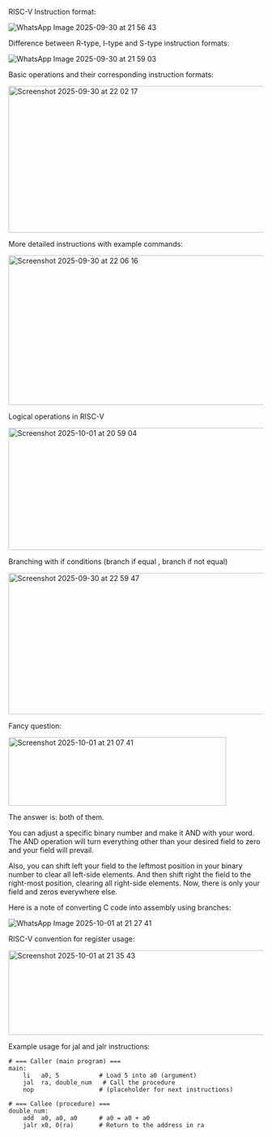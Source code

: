 RISC-V Instruction format:

![WhatsApp Image 2025-09-30 at 21 56 43](https://github.com/user-attachments/assets/d03b08be-4ad4-4dc7-a330-2fe60e6cd782)

Difference between R-type, I-type and S-type instruction formats:

![WhatsApp Image 2025-09-30 at 21 59 03](https://github.com/user-attachments/assets/e02b662a-5d6b-446b-bae6-2595da63b709)

Basic operations and their corresponding instruction formats:

<img width="738" height="289" alt="Screenshot 2025-09-30 at 22 02 17" src="https://github.com/user-attachments/assets/3bfd22d7-7549-4554-bb08-4494ef4e76d9" />

More detailed instructions with example commands:

<img width="774" height="295" alt="Screenshot 2025-09-30 at 22 06 16" src="https://github.com/user-attachments/assets/f70f2b63-4ffc-4c3e-9558-14d85eaf1031" />

Logical operations in RISC-V

<img width="721" height="241" alt="Screenshot 2025-10-01 at 20 59 04" src="https://github.com/user-attachments/assets/aea6589a-b852-4ce4-8343-5d36b16c6dce" />

Branching with if conditions (branch if equal , branch if not equal)

<img width="731" height="279" alt="Screenshot 2025-09-30 at 22 59 47" src="https://github.com/user-attachments/assets/d9cee3f2-f4f1-4d6c-8e3c-885f0f68edda" />

Fancy question:

<img width="430" height="135" alt="Screenshot 2025-10-01 at 21 07 41" src="https://github.com/user-attachments/assets/6fe47723-2da1-4675-93c3-16c42752c9b3" />

The answer is: both of them.

You can adjust a specific binary number and make it AND with your word. The AND operation will turn everything other than your desired field to zero and your field will prevail.

Also, you can shift left your field to the leftmost position in your binary number to clear all left-side elements. And then shift right the field to the right-most position, clearing all right-side elements. Now, there is only your field and zeros everywhere else.

Here is a note of converting C code into assembly using branches:

![WhatsApp Image 2025-10-01 at 21 27 41](https://github.com/user-attachments/assets/007254b3-72f4-42d2-bb98-1cc76c2c2c26)

RISC-V convention for register usage:

<img width="683" height="167" alt="Screenshot 2025-10-01 at 21 35 43" src="https://github.com/user-attachments/assets/9db063a2-20ee-4b8e-83e9-c7ea188dc4f8" />

Example usage for jal and jalr instructions:

```assembly
# === Caller (main program) ===
main:
    li   a0, 5           # Load 5 into a0 (argument)
    jal  ra, double_num   # Call the procedure
    nop                  # (placeholder for next instructions)
    
# === Callee (procedure) ===
double_num:
    add  a0, a0, a0      # a0 = a0 + a0
    jalr x0, 0(ra)       # Return to the address in ra
```

